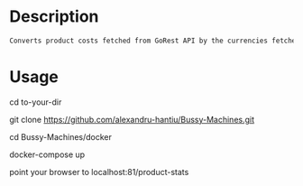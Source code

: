 # Description

```bash
Converts product costs fetched from GoRest API by the currencies fetched from Forex Exchange API
```

# Usage

cd to-your-dir

git clone https://github.com/alexandru-hantiu/Bussy-Machines.git

cd Bussy-Machines/docker

docker-compose up

point your browser to localhost:81/product-stats
